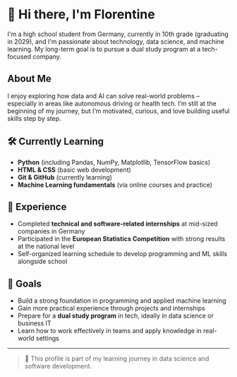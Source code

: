 # 👋 Hi there, I'm Florentine

I'm a high school student from Germany, currently in 10th grade (graduating in 2029), and I'm passionate about technology, data science, and machine learning. My long-term goal is to pursue a dual study program at a tech-focused company.

## About Me

I enjoy exploring how data and AI can solve real-world problems – especially in areas like autonomous driving or health tech. I’m still at the beginning of my journey, but I’m motivated, curious, and love building useful skills step by step.

## 🛠️ Currently Learning

- **Python** (including Pandas, NumPy, Matplotlib, TensorFlow basics)
- **HTML & CSS** (basic web development)
- **Git & GitHub** (currently learning)
- **Machine Learning fundamentals** (via online courses and practice)

## 🧪 Experience

- Completed **technical and software-related internships** at mid-sized companies in Germany
- Participated in the **European Statistics Competition** with strong results at the national level
- Self-organized learning schedule to develop programming and ML skills alongside school

## 🎯 Goals

- Build a strong foundation in programming and applied machine learning
- Gain more practical experience through projects and internships
- Prepare for a **dual study program** in tech, ideally in data science or business IT
- Learn how to work effectively in teams and apply knowledge in real-world settings

---

> 📌 This profile is part of my learning journey in data science and software development.
